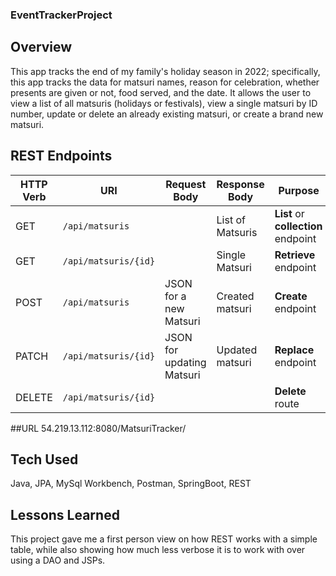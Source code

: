 ### EventTrackerProject

## Overview

This app tracks the end of my family's holiday season in 2022; specifically, this app tracks the data for matsuri names, reason for celebration, whether presents are given or not, food served, and the date. It allows the user to view a list of all matsuris (holidays or festivals), view a single matsuri by ID number, update or delete an already existing matsuri, or create a brand new matsuri.

## REST Endpoints

| HTTP Verb | URI                      | Request Body              | Response Body  | Purpose |
|-----------|--------------------------|---------------------------|----------------|---------|
| GET       | `/api/matsuris`          |                           | List of Matsuris| **List** or **collection** endpoint |
| GET       | `/api/matsuris/{id}`     |                           | Single Matsuri  | **Retrieve** endpoint |
| POST      | `/api/matsuris`          | JSON for a new Matsuri    | Created matsuri | **Create** endpoint |
| PATCH     | `/api/matsuris/{id}`     | JSON for updating Matsuri | Updated matsuri | **Replace** endpoint |
| DELETE    | `/api/matsuris/{id}`     |                           |                 | **Delete** route |


##URL
54.219.13.112:8080/MatsuriTracker/

## Tech Used
Java, JPA, MySql Workbench, Postman, SpringBoot, REST

## Lessons Learned
This project gave me a first person view on how REST works with a simple table, while also showing how much less verbose it is to work with over using a DAO and JSPs.
